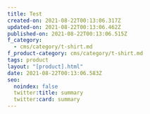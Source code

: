 ```yaml
---
title: Test
created-on: 2021-08-22T00:13:06.317Z
updated-on: 2021-08-22T00:13:06.462Z
published-on: 2021-08-22T00:13:06.515Z
f_category:
  - cms/category/t-shirt.md
f_product-category: cms/category/t-shirt.md
tags: product
layout: "[product].html"
date: 2021-08-22T00:13:06.583Z
seo:
  noindex: false
  twitter:title: summary
  twitter:card: summary
---
```

